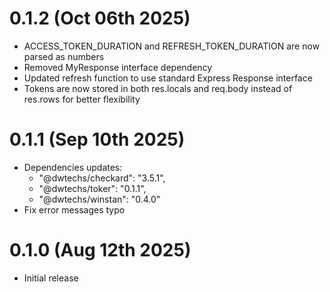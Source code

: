 # 0.1.2 (Oct 06th 2025)

  - ACCESS_TOKEN_DURATION and REFRESH_TOKEN_DURATION are now parsed as numbers
  - Removed MyResponse interface dependency
  - Updated refresh function to use standard Express Response interface
  - Tokens are now stored in both res.locals and req.body instead of res.rows for better flexibility


# 0.1.1 (Sep 10th 2025)

  - Dependencies updates:
    - "@dwtechs/checkard": "3.5.1",
    - "@dwtechs/toker": "0.1.1",
    - "@dwtechs/winstan": "0.4.0"
- Fix error messages typo


# 0.1.0 (Aug 12th 2025)

- Initial release
